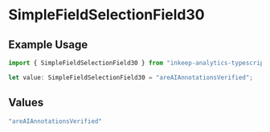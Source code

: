 # SimpleFieldSelectionField30

## Example Usage

```typescript
import { SimpleFieldSelectionField30 } from "inkeep-analytics-typescript/models/components";

let value: SimpleFieldSelectionField30 = "areAIAnnotationsVerified";
```

## Values

```typescript
"areAIAnnotationsVerified"
```